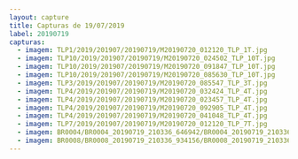 ```yaml
---
layout: capture
title: Capturas de 19/07/2019
label: 20190719
capturas:
  - imagem: TLP1/2019/201907/20190719/M20190720_012120_TLP_1T.jpg
  - imagem: TLP10/2019/201907/20190719/M20190720_024502_TLP_10T.jpg
  - imagem: TLP10/2019/201907/20190719/M20190720_091847_TLP_10T.jpg
  - imagem: TLP10/2019/201907/20190719/M20190720_085630_TLP_10T.jpg
  - imagem: TLP3/2019/201907/20190719/M20190720_085547_TLP_3T.jpg
  - imagem: TLP4/2019/201907/20190719/M20190720_032424_TLP_4T.jpg
  - imagem: TLP4/2019/201907/20190719/M20190720_023457_TLP_4T.jpg
  - imagem: TLP4/2019/201907/20190719/M20190720_092905_TLP_4T.jpg
  - imagem: TLP4/2019/201907/20190719/M20190720_041048_TLP_4T.jpg
  - imagem: TLP7/2019/201907/20190719/M20190720_012120_TLP_7T.jpg
  - imagem: BR0004/BR0004_20190719_210336_646942/BR0004_20190719_210336_646942_stack_10_meteors.jpg
  - imagem: BR0008/BR0008_20190719_210336_934156/BR0008_20190719_210336_934156_stack_11_meteors.jpg
---
```

